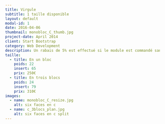 ```yaml
---
title: Virgule
subtitle: 1 taille disponible
layout: default
modal-id: 1
date: 2016-04-06
thumbnail: monobloc_C_thumb.jpg
project-date: April 2014
client: Start Bootstrap
category: Web Development
description: Un rabais de 5% est effectué si le module est commandé sans inserts.
taille:
  - title: En un bloc
    poids: 22
    insert: 65
    prix: 250€
  - title: En trois blocs
    poids: 24
    insert: 79
    prix: 310€
images:
  - name: monobloc_C_resize.jpg
    alt: six faces en c
  - name: c_3blocs_plan.jpg
    alt: six faces en c split
---
```

